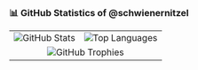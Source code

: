 ### 📊 GitHub Statistics of @schwienernitzel

<table>
  <tr>
    <td>
      <img src="https://github-readme-stats.vercel.app/api?username=schwienernitzel&show_icons=true&theme=radical" alt="GitHub Stats">
    </td>
    <td>
      <img src="https://github-readme-stats.vercel.app/api/top-langs/?username=schwienernitzel&layout=compact&theme=radical" alt="Top Languages">
    </td>
  </tr>
  <tr>
    <td colspan="2" align="center">
      <img src="https://github-profile-trophy.vercel.app/?username=schwienernitzel&theme=radical&no-frame=true" alt="GitHub Trophies">
    </td>
  </tr>
</table>
